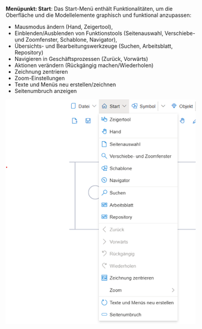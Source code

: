 **Menüpunkt: Start**:  Das Start-Menü enthält Funktionalitäten, um die Oberfläche und die Modellelemente graphisch und funktional anzupassen: 
* Mausmodus ändern (Hand, Zeigertool), 
* Einblenden/Ausblenden von Funktionstools (Seitenauswahl, Verschiebe- und Zoomfenster, Schablone, Navigator), 
* Übersichts- und Bearbeitungswerkzeuge (Suchen, Arbeitsblatt, Repository)
* Navigieren in Geschäftsprozessen (Zurück, Vorwärts)
* Aktionen verändern (Rückgängig machen/Wiederholen)
* Zeichnung zentrieren
* Zoom-Einstellungen
* Texte und Menüs neu erstellen/zeichnen
* Seitenumbruch anzeigen

![Menüeintrag Ansicht](./images/Menueeintrag_Ansicht.png)




